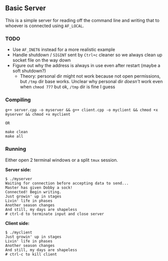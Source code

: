 ## Basic Server

This is a simple server for reading off the command line and writing that to whoever is connected using `AF_LOCAL`.

### TODO
* Use `AF_INET6` instead for a more realistic example
* Handle shutdown / `SIGINT` sent by `Ctrl+c` cleaner so we always clean up socket file on the way down
* Figure out why the address is always in use even after restart (maybe a soft shutdown?)
    * Theory: personal dir might not work because not open permissions, but `/tmp` dir base works. Unclear why personal dir _doesn't_ work even when `chmod 777` but ok, `/tmp` dir is fine I guess

### Compiling

```shell
g++ server.cpp -o myserver && g++ client.cpp -o myclient && chmod +x myserver && chmod +x myclient

OR 

make clean
make all 
```

### Running

Either open 2 terminal windows or a split `tmux` session.

**Server side:**
```
$ ./myserver
Waiting for connection before accepting data to send...
Master has given Dobby a sock!
Connected! Begin writing.
Just growin' up in stages
Livin' life in phases
Another season changes
And still, my days are shapeless
# ctrl-d to terminate input and close server
```

**Client side:**
```
$ ./myclient
Just growin' up in stages
Livin' life in phases
Another season changes
And still, my days are shapeless
# ctrl-c to kill client
```



